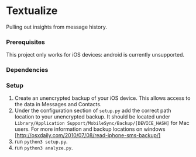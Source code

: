 # Textualize

Pulling out insights from message history.

### Prerequisites

This project only works for iOS devices: android is currently unsupported.

### Dependencies

### Setup

1. Create an unencrypted backup of your iOS device. This allows access to the
   data in Messages and Contacts.
2. Under the configuration section of `setup.py` add the correct path location
   to your unencrypted backup. It should be located under `Library/Application
   Support/MobileSync/Backup/[DEVICE_HASH]` for Mac users. For more information
   and backup locations on windows [http://osxdaily.com/2010/07/08/read-iphone-sms-backup/]
3. run `python3 setup.py`.
4. run `python3 analyze.py`.
